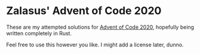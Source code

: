 
Zalasus' Advent of Code 2020
============================

These are my attempted solutions for [Advent of Code 2020](https://adventofcode.com/),
hopefully being written completely in Rust.

Feel free to use this however you like. I might add a license later, dunno.
